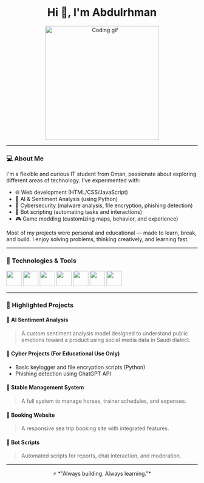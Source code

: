 <!-- Profile README for Abdulrhman Younis Aljabri -->

<h1 align="center">Hi 👋, I'm Abdulrhman</h1>
<p align="center">
  <img src="https://media.giphy.com/media/qgQUggAC3Pfv687qPC/giphy.gif" width="300" alt="Coding gif">
</p>

---

### 💻 About Me

I'm a flexible and curious IT student from Oman, passionate about exploring different areas of technology. I've experimented with:

- 🌐 Web development (HTML/CSS/JavaScript)
- 🧠 AI & Sentiment Analysis (using Python)
- 🔐 Cybersecurity (malware analysis, file encryption, phishing detection)
- 🤖 Bot scripting (automating tasks and interactions)
- 🎮 Game modding (customizing maps, behavior, and experience)

Most of my projects were personal and educational — made to learn, break, and build. I enjoy solving problems, thinking creatively, and learning fast.

---

### 🚀 Technologies & Tools
<p>
  <img src="https://cdn.jsdelivr.net/gh/devicons/devicon/icons/html5/html5-original.svg" width="40" />
  <img src="https://cdn.jsdelivr.net/gh/devicons/devicon/icons/css3/css3-original.svg" width="40" />
  <img src="https://cdn.jsdelivr.net/gh/devicons/devicon/icons/javascript/javascript-original.svg" width="40" />
  <img src="https://cdn.jsdelivr.net/gh/devicons/devicon/icons/python/python-original.svg" width="40" />
  <img src="https://cdn.jsdelivr.net/gh/devicons/devicon/icons/github/github-original.svg" width="40" />
  <img src="https://cdn.jsdelivr.net/gh/devicons/devicon/icons/git/git-original.svg" width="40" />
  <img src="https://cdn.jsdelivr.net/gh/devicons/devicon/icons/vscode/vscode-original.svg" width="40" />
</p>

---

### 📂 Highlighted Projects

#### 🧠 AI Sentiment Analysis
> A custom sentiment analysis model designed to understand public emotions toward a product using social media data in Saudi dialect.

#### 🔐 Cyber Projects (For Educational Use Only)
- Basic keylogger and file encryption scripts (Python)
- Phishing detection using ChatGPT API

#### 🐎 Stable Management System
> A full system to manage horses, trainer schedules, and expenses.

#### 🌊 Booking Website
> A responsive sea trip booking site with integrated features.

#### 🤖 Bot Scripts
> Automated scripts for reports, chat interaction, and moderation.


---

<p align="center">
  ⚡ *"Always building. Always learning."*
</p>
